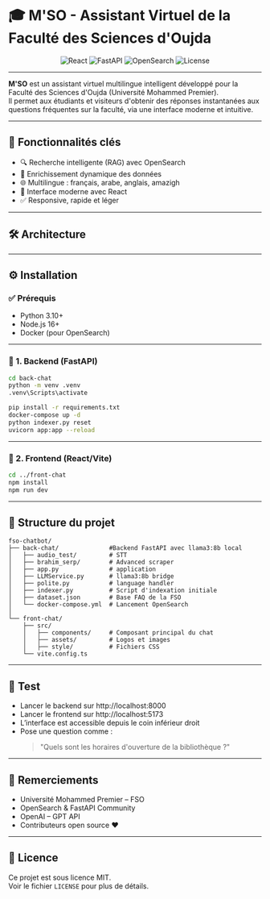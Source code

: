 
# 🎓 M'SO - Assistant Virtuel de la Faculté des Sciences d'Oujda

<div align="center">
  <img src="https://img.shields.io/badge/React-18.2.0-blue?logo=react" alt="React">
  <img src="https://img.shields.io/badge/FastAPI-0.95.2-green?logo=fastapi" alt="FastAPI">
  <img src="https://img.shields.io/badge/OpenSearch-2.11.1-orange?logo=opensearch" alt="OpenSearch">
  <img src="https://img.shields.io/badge/License-MIT-yellow" alt="License">
</div>

---

**M'SO** est un assistant virtuel multilingue intelligent développé pour la Faculté des Sciences d'Oujda (Université Mohammed Premier).  
Il permet aux étudiants et visiteurs d'obtenir des réponses instantanées aux questions fréquentes sur la faculté, via une interface moderne et intuitive.

---

## 🌟 Fonctionnalités clés

- 🔍 Recherche intelligente (RAG) avec OpenSearch
- 🧠 Enrichissement dynamique des données
- 🌐 Multilingue : français, arabe, anglais, amazigh
- 💬 Interface moderne avec React
- ✅ Responsive, rapide et léger

---

## 🛠 Architecture



---

## ⚙️ Installation

### ✅ Prérequis

- Python 3.10+
- Node.js 16+
- Docker (pour OpenSearch)

---

### 📁 1. Backend (FastAPI)

```bash
cd back-chat
python -m venv .venv
.venv\Scripts\activate

pip install -r requirements.txt
docker-compose up -d
python indexer.py reset
uvicorn app:app --reload
```

---

### 📁 2. Frontend (React/Vite)

```bash
cd ../front-chat
npm install
npm run dev
```

---


## 📁 Structure du projet

```
fso-chatbot/
├── back-chat/              #Backend FastAPI avec llama3:8b local
│   ├── audio_test/         # STT
│   ├── brahim_serp/        # Advanced scraper
│   ├── app.py              # application
│   ├── LLMService.py       # llama3:8b bridge
│   ├── polite.py           # language handler
│   ├── indexer.py          # Script d'indexation initiale
│   ├── dataset.json        # Base FAQ de la FSO
│   └── docker-compose.yml  # Lancement OpenSearch
│
└── front-chat/
    ├── src/
    │   ├── components/     # Composant principal du chat
    │   ├── assets/         # Logos et images
    │   ├── style/          # Fichiers CSS
    └── vite.config.ts
```

---

## 🧪 Test

- Lancer le backend sur http://localhost:8000
- Lancer le frontend sur http://localhost:5173
- L’interface est accessible depuis le coin inférieur droit
- Pose une question comme :  
  > "Quels sont les horaires d'ouverture de la bibliothèque ?"

---
 

## 🙏 Remerciements

- Université Mohammed Premier – FSO
- OpenSearch & FastAPI Community
- OpenAI – GPT API
- Contributeurs open source ❤️

---

## 📄 Licence

Ce projet est sous licence MIT.  
Voir le fichier `LICENSE` pour plus de détails.
